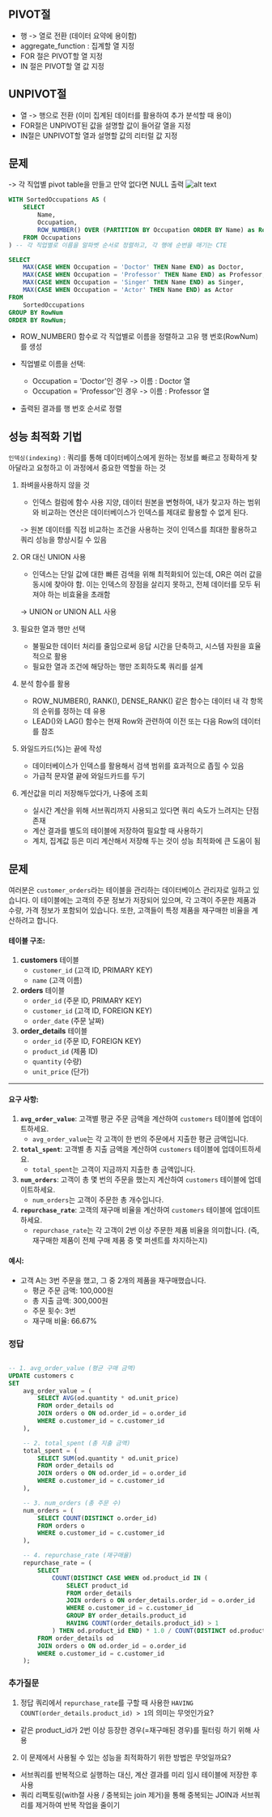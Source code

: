 ## PIVOT절
- 행 -> 열로 전환 (데이터 요약에 용이함)
- aggregate_function : 집계할 열 지정
- FOR 절은 PIVOT할 열 지정
- IN 절은 PIVOT할 열 값 지정

## UNPIVOT절
- 열 ->  행으로 전환 (이미 집계된 데이터를 활용하여 추가 분석할 때 용이)
- FOR절은 UNPIVOT된 값을 설명할 값이 들어갈 열을 지정
- IN절은 UNPIVOT할 열과 설명할 값의 리터럴 값 지정



## 문제

-> 각 직업별 pivot table을 만들고 만약 없다면 NULL 출력
![alt text](image-16.png)

```sql
WITH SortedOccupations AS (
    SELECT
        Name,
        Occupation,
        ROW_NUMBER() OVER (PARTITION BY Occupation ORDER BY Name) as RowNum
    FROM Occupations
) -- 각 직업별로 이름을 알파벳 순서로 정렬하고, 각 행에 순번을 매기는 CTE

SELECT
    MAX(CASE WHEN Occupation = 'Doctor' THEN Name END) as Doctor,
    MAX(CASE WHEN Occupation = 'Professor' THEN Name END) as Professor,
    MAX(CASE WHEN Occupation = 'Singer' THEN Name END) as Singer,
    MAX(CASE WHEN Occupation = 'Actor' THEN Name END) as Actor
FROM
    SortedOccupations
GROUP BY RowNum
ORDER BY RowNum;
```

- ROW_NUMBER() 함수로 각 직업별로 이름을 정렬하고 고유 행 번호(RowNum)를 생성

- 직업별로 이름을 선택:
    - Occupation = 'Doctor'인 경우 -> 이름 : Doctor 열
    - Occupation = 'Professor'인 경우 -> 이름 : Professor 열

- 출력된 결과를 행 번호 순서로 정렬

## 성능 최적화 기법

`인덱싱(indexing)` : 쿼리를 통해 데이터베이스에게 원하는 정보를 빠르고 정확하게 찾아달라고 요청하고 이 과정에서 중요한 역할을 하는 것 

1. 좌벼을사용하지 않을 것
    - 인덱스 컬럼에 함수 사용 지양, 데이터 원본을 변형하여, 내가 찾고자 하는 범위와 비교하는 연산은 데이터베이스가 인덱스를 제대로 활용할 수 없게 된다.

    -> 원본 데이터를 직접 비교하는 조건을 사용하는 것이 인덱스를 최대한 활용하고 쿼리 성능을 향상시킬 수 있음

2. OR 대신 UNION 사용
    - 인덱스는 단일 값에 대한 빠른 검색을 위해 최적화되어 있는데, OR은 여러 값을 동시에 찾아야 함. 이는 인덱스의 장점을 살리지 못하고, 전체 데이터를 모두 뒤져야 하는 비효율을 초래함
    
    -> UNION or UNION ALL 사용

3. 필요한 열과 행만 선택
    - 불필요한 데이터 처리를 줄임으로써 응답 시간을 단축하고, 시스템 자원을 효율적으로 활용
    - 필요한 열과 조건에 해당하는 행만 조회하도록 쿼리를 설계

4. 분석 함수를 활용
    - ROW_NUMBER(), RANK(), DENSE_RANK() 같은 함수는 데이터 내 각 항목의 순위를 정하는 데 유용
    - LEAD()와 LAG() 함수는 현재 Row와 관련하여 이전 또는 다음 Row의 데이터를 참조


5. 와일드카드(%)는 끝에 작성
    - 데이터베이스가 인덱스를 활용해서 검색 범위를 효과적으로 좁힐 수 있음
    - 가급적 문자열 끝에 와일드카드를 두기

6. 계산값을 미리 저장해두었다가, 나중에 조회
    - 실시간 계산을 위해 서브쿼리까지 사용되고 있다면 쿼리 속도가 느려지는 단점 존재
    - 계산 결과를 별도의 테이블에 저장하여 필요할 때 사용하기
    - 계치, 집계값 등은 미리 계산해서 저장해 두는 것이 성능 최적화에 큰 도움이 됨

## 문제

여러분은 `customer_orders`라는 테이블을 관리하는 데이터베이스 관리자로 일하고 있습니다. 이 테이블에는 고객의 주문 정보가 저장되어 있으며, 각 고객이 주문한 제품과 수량, 가격 정보가 포함되어 있습니다. 또한, 고객들이 특정 제품을 재구매한 비율을 계산하려고 합니다.

#### 테이블 구조:

1. **customers** 테이블
   - `customer_id` (고객 ID, PRIMARY KEY)
   - `name` (고객 이름)
2. **orders** 테이블
   - `order_id` (주문 ID, PRIMARY KEY)
   - `customer_id` (고객 ID, FOREIGN KEY)
   - `order_date` (주문 날짜)
3. **order_details** 테이블
   - `order_id` (주문 ID, FOREIGN KEY)
   - `product_id` (제품 ID)
   - `quantity` (수량)
   - `unit_price` (단가)

---

#### 요구 사항:

1. **`avg_order_value`**: 고객별 평균 주문 금액을 계산하여 `customers` 테이블에 업데이트하세요.
   - `avg_order_value`는 각 고객이 한 번의 주문에서 지출한 평균 금액입니다.
2. **`total_spent`**: 고객별 총 지출 금액을 계산하여 `customers` 테이블에 업데이트하세요.
   - `total_spent`는 고객이 지금까지 지출한 총 금액입니다.
3. **`num_orders`**: 고객이 총 몇 번의 주문을 했는지 계산하여 `customers` 테이블에 업데이트하세요.
   - `num_orders`는 고객이 주문한 총 개수입니다.
4. **`repurchase_rate`**: 고객의 재구매 비율을 계산하여 `customers` 테이블에 업데이트하세요.
   - `repurchase_rate`는 각 고객이 2번 이상 주문한 제품 비율을 의미합니다. (즉, 재구매한 제품이 전체 구매 제품 중 몇 퍼센트를 차지하는지)

#### 예시:

- 고객 A는 3번 주문을 했고, 그 중 2개의 제품을 재구매했습니다.
  - 평균 주문 금액: 100,000원
  - 총 지출 금액: 300,000원
  - 주문 횟수: 3번
  - 재구매 비율: 66.67%

### 정답

```sql

-- 1. avg_order_value (평균 구매 금액)
UPDATE customers c
SET
    avg_order_value = (
        SELECT AVG(od.quantity * od.unit_price)
        FROM order_details od
        JOIN orders o ON od.order_id = o.order_id
        WHERE o.customer_id = c.customer_id
    ),

    -- 2. total_spent (총 지출 금액)
    total_spent = (
        SELECT SUM(od.quantity * od.unit_price)
        FROM order_details od
        JOIN orders o ON od.order_id = o.order_id
        WHERE o.customer_id = c.customer_id
    ),

    -- 3. num_orders (총 주문 수)
    num_orders = (
        SELECT COUNT(DISTINCT o.order_id)
        FROM orders o
        WHERE o.customer_id = c.customer_id
    ),

    -- 4. repurchase_rate (재구매율)
    repurchase_rate = (
        SELECT
            COUNT(DISTINCT CASE WHEN od.product_id IN (
                SELECT product_id
                FROM order_details
                JOIN orders o ON order_details.order_id = o.order_id
                WHERE o.customer_id = c.customer_id
                GROUP BY order_details.product_id
                HAVING COUNT(order_details.product_id) > 1
            ) THEN od.product_id END) * 1.0 / COUNT(DISTINCT od.product_id)
        FROM order_details od
        JOIN orders o ON od.order_id = o.order_id
        WHERE o.customer_id = c.customer_id
    );
```

### 추가질문

1. 정답 쿼리에서 `repurchase_rate`를 구할 때 사용한 `HAVING COUNT(order_details.product_id) > 1`의 의미는 무엇인가요?

- 같은 product_id가 2번 이상 등장한 경우(=재구매된 경우)를 필터링 하기 위해 사용

2. 이 문제에서 사용될 수 있는 성능을 최적화하기 위한 방법은 무엇일까요?

- 서브쿼리를 반복적으로 실행하는 대신, 계산 결과를 미리 임시 테이블에 저장한 후 사용
- 쿼리 리팩토링(with절 사용 / 중복되는 join 제거)을 통해 중복되는 JOIN과 서브쿼리를 제거하여 반복 작업을 줄이기




